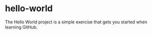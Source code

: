 # hello-world
The Hello World project is a simple exercise that gets you started when learning GitHub.
